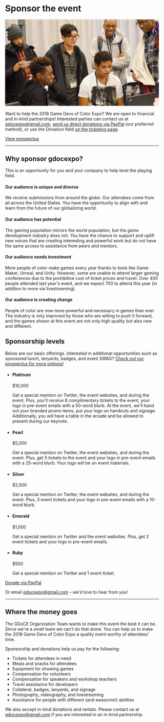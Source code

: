 # Sponsor the event

![](/assets/images/photos/2016/13.jpg)

Want to help the 2018 Game Devs of Color Expo? We are open to financial and in-kind partnerships! Interested parties can contact us at gdocexpo@gmail.com, [send us direct donations via PayPal](http://paypal.me/BrooklynGamery) (our preferred method), or use the Donation field [on the ticketing page](/tickets).

<a href="https://tinyurl.com/sponsorgdocexpo2018" class="btn">View prospectus</a>

----

## Why sponsor gdocexpo?

This is an opportunity for you and your company to help level the playing field.

#### Our audience is unique and diverse

We receive submissions from around the globe. Our attendees come from all across the United States. You have the opportunity to align with and learn from the future of our globalizing world.

#### Our audience has potential

The gaming population mirrors the world population, but the game development industry does not. You have the chance to support and uplift new voices that are creating interesting and powerful work but do not have the same access to assistance from peers and mentors.

#### Our audience needs investment

More people of color make games every year thanks to tools like Game Maker, Unreal, and Unity. However, some are unable to attend larger gaming conferences due to the prohibitive cost of ticket prices and travel. Over 400 people attended last year's event, and we expect 700 to attend this year (in addition to more via livestreaming).

#### Our audience is creating change

People of color are now more powerful and necessary in games than ever. The industry is only improved by those who are willing to push it forward, and the games shown at this event are not only high quality but also new and different.

## Sponsorship levels

Below are our basic offerings. Interested in additional opportunities such as sponsored lunch, lanyards, badges, and event SWAG? [Check out our prospectus for more options!](https://tinyurl.com/sponsorgdocexpo2018)

<ul class="col-container">
  <li class="col-3-2 sponsorship-list-item sponsorship-list-item-featured">
    <h4>Platinum</h4>
    <p class="sponsorship-price">$10,000</p>
    <p>Get a special mention on Twitter, the event websites, and during the event. Plus, you'll receive 8 complimentary tickets to the event, your logo in pre-event emails with a 50-word blurb. At the event, we'll hand out your branded promo items, put your logo on handouts and signage. Additionally, you will have a table in the arcade and be allowed to present during our keynote.</p>
  </li>
  <li class="col-3 sponsorship-list-item">
    <h4>Pearl</h4>
    <p class="sponsorship-price">$5,000</p>
    <p class="text-smaller">Get a special mention on Twitter, the event websites, and during the event. Plus, get 5 tickets to the event and your logo in pre-event emails with a 25-word blurb. Your logo will be on event materials.</p>
  </li>
  <li class="col-3 sponsorship-list-item">
    <h4>Silver</h4>
    <p class="sponsorship-price">$2,500</p>
    <p class="text-smaller">Get a special mention on Twitter, the event websites, and during the event. Plus, 3 event tickets and your logo in pre-event emails with a 10-word blurb.</p>
  </li>
  <li class="col-3 sponsorship-list-item">
    <h4>Emerald</h4>
    <p class="sponsorship-price">$1,000</p>
    <p class="text-smaller">Get a special mention on Twitter and the event websites. Plus, get 2 event tickets and your logo in pre-event emails.</p>
  </li>
  <li class="col-3 sponsorship-list-item">
    <h4>Ruby</h4>
    <p class="sponsorship-price">$500</p>
    <p class="text-smaller">Get a special mention on Twitter and 1 event ticket.</p>
  </li>
</ul>

<a href="http://paypal.me/BrooklynGamery" class="btn" target="_blank">Donate via PayPal</a>

Or email gdocexpo@gmail.com – we'd love to hear from you!

----

## Where the money goes

The GDoCE Organization Team wants to make this event the best it can be. Since we're a small team we can't do that alone. You can help us to make the 2018 Game Devs of Color Expo a quality event worthy of attendees' time.

Sponsorship and donations help us pay for the following:

- Tickets for attendees in need
- Meals and snacks for attendees
- Equipment for showing games
- Compensation for volunteers
- Compensation for speakers and workshop teachers
- Travel assistance for developers
- Collateral, badges, lanyards, and signage
- Photography, videography, and livestreaming
- Assistance for people with different (and awesome!) abilities

We also accept in-kind donations and rentals. Please contact us at gdocexpo@gmail.com if you are interested in an in-kind partnership.
